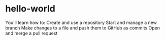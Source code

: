 # hello-world
You’ll learn how to:      Create and use a repository     Start and manage a new branch     Make changes to a file and push them to GitHub as commits     Open and merge a pull request

